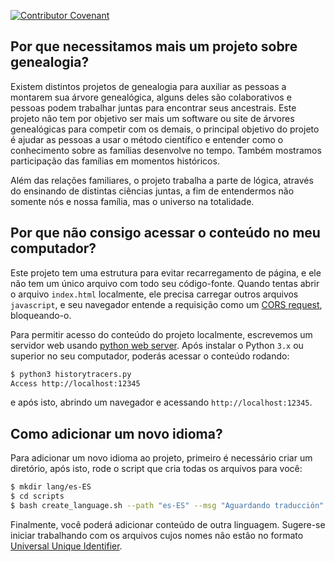 [![Contributor Covenant](https://img.shields.io/badge/Contributor%20Covenant-2.1-4baaaa.svg)](CODE_OF_CONDUCT.md)

## Por que necessitamos mais um projeto sobre genealogia?

Existem distintos projetos de genealogia para auxiliar as pessoas a montarem sua árvore genealógica, alguns deles são colaborativos e pessoas podem trabalhar juntas para encontrar seus ancestrais. Este projeto não tem por objetivo ser mais um software ou site de árvores genealógicas para competir com os demais, o principal objetivo do projeto é ajudar as pessoas a usar o método científico e entender como o conhecimento sobre as famílias desenvolve no tempo. Também mostramos participação das famílias em momentos históricos.

Além das relações familiares, o projeto trabalha a parte de lógica, através do ensinando de distintas ciências juntas, a fim de entendermos não somente nós e nossa família, mas o universo na totalidade.

## Por que não consigo acessar o conteúdo no meu computador?

Este projeto tem uma estrutura para evitar recarregamento de página, e ele não tem um único arquivo com todo seu código-fonte. Quando tentas abrir o arquivo `index.html` localmente, ele precisa carregar outros arquivos `javascript`, e seu navegador entende a requisição como um [CORS request](https://developer.mozilla.org/en-US/docs/Web/HTTP/CORS/Errors/CORSRequestNotHttp?utm_source=devtools&utm_medium=firefox-cors-errors&utm_campaign=default), bloqueando-o.

Para permitir acesso do conteúdo do projeto localmente, escrevemos um servidor web usando [python web server](https://developer.mozilla.org/en-US/docs/Learn/Common_questions/Tools_and_setup/set_up_a_local_testing_server). Após instalar o Python `3.x` ou superior no seu computador, poderás acessar o conteúdo rodando:

```sh
$ python3 historytracers.py
Access http://localhost:12345
```

e após isto, abrindo um navegador e acessando `http://localhost:12345`.

## Como adicionar um novo idioma?

Para adicionar um novo idioma ao projeto, primeiro é necessário criar um diretório, após isto, rode o script que cria todas os arquivos para você:

```sh
$ mkdir lang/es-ES
$ cd scripts
$ bash create_language.sh --path "es-ES" --msg "Aguardando traducción"
```

Finalmente, você poderá adicionar conteúdo de outra linguagem. Sugere-se iniciar trabalhando com os arquivos cujos nomes não estão no formato [Universal Unique Identifier](https://developer.mozilla.org/en-US/docs/Glossary/UUID).
